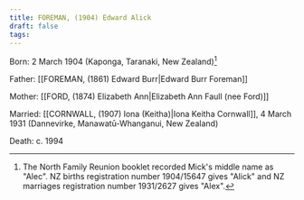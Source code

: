 ```yaml
---
title: FOREMAN, (1904) Edward Alick
draft: false
tags:
---
```

Born: 2 March 1904 (Kaponga, Taranaki, New Zealand)[^1]

Father: [[FOREMAN, (1861) Edward Burr|Edward Burr Foreman]]

Mother: [[FORD, (1874) Elizabeth Ann|Elizabeth Ann Faull (nee Ford)]]

Married: [[CORNWALL, (1907) Iona (Keitha)|Iona Keitha Cornwall]], 4 March 1931 (Dannevirke, Manawatū-Whanganui, New Zealand)

Death: c. 1994

[^1]: The North Family Reunion booklet recorded Mick's middle name as "Alec". NZ births registration number 1904/15647 gives "Alick" and NZ marriages registration number 1931/2627 gives "Alex".
